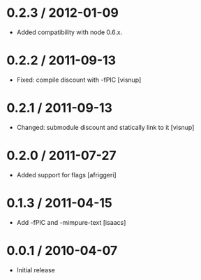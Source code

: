 
0.2.3 / 2012-01-09
==================

  * Added compatibility with node 0.6.x.

0.2.2 / 2011-09-13
==================

  * Fixed: compile discount with -fPIC [visnup]

0.2.1 / 2011-09-13
==================

  * Changed: submodule discount and statically link to it [visnup]

0.2.0 / 2011-07-27
==================

  * Added support for flags [afriggeri]

0.1.3 / 2011-04-15
==================

  * Add -fPIC and -mimpure-text [isaacs]

0.0.1 / 2010-04-07
==================

  * Initial release